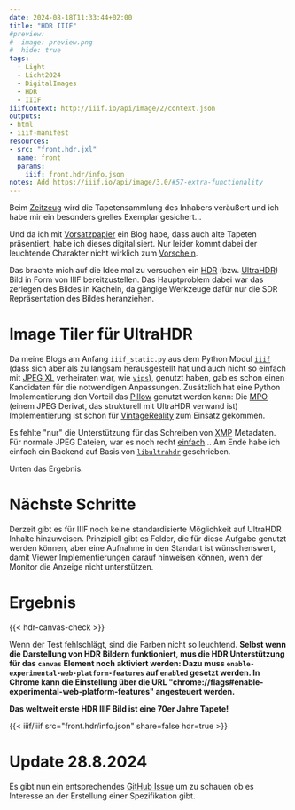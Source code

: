 ```yaml
---
date: 2024-08-18T11:33:44+02:00
title: "HDR IIIF"
#preview:
#  image: preview.png
#  hide: true
tags:
  - Light
  - Licht2024
  - DigitalImages
  - HDR
  - IIIF
iiifContext: http://iiif.io/api/image/2/context.json
outputs:
- html
- iiif-manifest
resources:
- src: "front.hdr.jxl"
  name: front
  params:
    iiif: front.hdr/info.json
notes: Add https://iiif.io/api/image/3.0/#57-extra-functionality
---
```


Beim [Zeitzeug](http://www.zeitzeug.de/) wird die Tapetensammlung des Inhabers veräußert und ich habe mir ein besonders grelles Exemplar gesichert...
<!--more-->

Und da ich mit [Vorsatzpapier](https://vorsatzpapier.projektemacher.org/) ein Blog habe, dass auch alte Tapeten präsentiert, habe ich dieses digitalisiert. Nur leider kommt dabei der leuchtende Charakter nicht wirklich zum [Vorschein](https://vorsatzpapier.projektemacher.org/post/tapete-20/).

Das brachte mich auf die Idee mal zu versuchen ein [HDR](https://de.wikipedia.org/wiki/High_Dynamic_Range_Image) (bzw. [UltraHDR](https://developer.android.com/media/platform/hdr-image-format)) Bild in Form von IIIF bereitzustellen. Das Hauptproblem dabei war das zerlegen des Bildes in Kacheln, da gängige Werkzeuge dafür nur die SDR Repräsentation des Bildes heranziehen.

# Image Tiler für UltraHDR

Da meine Blogs am Anfang `iiif_static.py` aus dem Python Modul [`iiif`](https://github.com/zimeon/iiif) (dass sich aber als zu langsam herausgestellt hat und auch nicht so einfach mit [JPEG XL](https://github.com/libjxl/libjxl) verheiraten war, wie [`vips`](https://github.com/libvips/libvips)), genutzt haben, gab es schon einen Kandidaten für die notwendigen Anpassungen. Zusätzlich hat eine Python Implementierung den Vorteil das [Pillow](https://github.com/python-pillow/Pillow) genutzt werden kann: Die [MPO](https://de.wikipedia.org/wiki/Multi_Picture_Object) (einem JPEG Derivat, das strukturell mit UltraHDR verwand ist) Implementierung ist schon für [VintageReality](https://vintagereality.projektemacher.org/) zum Einsatz gekommen.

Es fehlte "nur" die Unterstützung für das Schreiben von [XMP](https://de.wikipedia.org/wiki/Extensible_Metadata_Platform) Metadaten. Für normale JPEG Dateien, war es noch recht [einfach](https://github.com/python-pillow/Pillow/discussions/8269#discussioncomment-10201110)...
Am Ende habe ich einfach ein Backend auf Basis von [`libultrahdr`](/post/ultrahdr/) geschrieben.

Unten das Ergebnis.

# Nächste Schritte

Derzeit gibt es für IIIF noch keine standardisierte Möglichkeit auf UltraHDR Inhalte hinzuweisen. Prinzipiell gibt es Felder, die für diese Aufgabe genutzt werden können, aber eine Aufnahme in den Standart ist wünschenswert, damit Viewer Implementierungen darauf hinweisen können, wenn der Monitor die Anzeige nicht unterstützen.

# Ergebnis

{{< hdr-canvas-check >}}

Wenn der Test fehlschlägt, sind die Farben nicht so leuchtend. **Selbst wenn die Darstellung von HDR Bildern funktioniert, mus die HDR Unterstützung für das `canvas` Element noch aktiviert werden: Dazu muss `enable-experimental-web-platform-features` auf `enabled` gesetzt werden. In Chrome kann die Einstellung über die URL "chrome://flags#enable-experimental-web-platform-features" angesteuert werden.**

**Das weltweit erste HDR IIIF Bild ist eine 70er Jahre Tapete!**

{{< iiif/iiif src="front.hdr/info.json" share=false hdr=true >}}

# Update 28.8.2024

Es gibt nun ein entsprechendes [GitHub Issue](https://github.com/IIIF/api/issues/2312) um zu schauen ob es Interesse an der Erstellung einer Spezifikation gibt.

